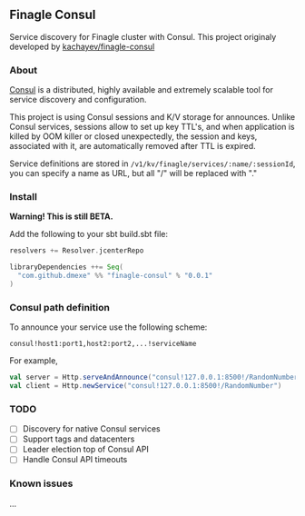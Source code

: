 ## Finagle Consul

Service discovery for Finagle cluster with Consul. This project originaly
developed by
[kachayev/finagle-consul](https://github.com/kachayev/finagle-consul)

### About
[Consul](https://www.consul.io/) is a distributed, highly available and
extremely scalable tool for service discovery and configuration.

This project is using Consul sessions and K/V storage for announces. Unlike
Consul services, sessions allow to set up key TTL's, and when application is
killed by OOM killer or closed unexpectedly, the session and keys, associated
with it, are automatically removed after TTL is expired.

Service definitions are stored in `/v1/kv/finagle/services/:name/:sessionId`,
you can specify a name as URL, but all "/" will be replaced with "."

### Install

**Warning! This is still BETA.**

Add the following to your sbt build.sbt file:

```scala
resolvers += Resolver.jcenterRepo

libraryDependencies ++= Seq(
  "com.github.dmexe" %% "finagle-consul" % "0.0.1"
)
```

### Consul path definition

To announce your service use the following scheme:

```
consul!host1:port1,host2:port2,...!serviceName
```

For example,

```scala
val server = Http.serveAndAnnounce("consul!127.0.0.1:8500!/RandomNumber")
val client = Http.newService("consul!127.0.0.1:8500!/RandomNumber")
```

### TODO

- [ ] Discovery for native Consul services
- [ ] Support tags and datacenters
- [ ] Leader election top of Consul API
- [ ] Handle Consul API timeouts

### Known issues

...

